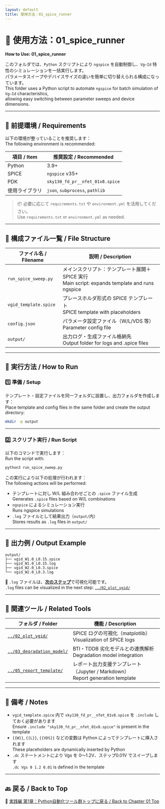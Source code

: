 ```yaml
---
layout: default
title: 使用方法：01_spice_runner
---
```


# 🧪 使用方法：01_spice_runner  
**How to Use: 01_spice_runner**

このフォルダでは、`Python` スクリプトにより `ngspice` を自動制御し、`Vg–Id` 特性のシミュレーションを一括実行します。  
パラメータスイープやデバイスサイズの違いを簡単に切り替えられる構成になっています。  
This folder uses a Python script to automate `ngspice` for batch simulation of `Vg–Id` characteristics,  
allowing easy switching between parameter sweeps and device dimensions.

---

## 🔧 前提環境 / Requirements

以下の環境が整っていることを推奨します：  
The following environment is recommended:

| 項目 / Item | 推奨設定 / Recommended |
|-------------|------------------------|
| Python | 3.9+ |
| SPICE | `ngspice` v35+ |
| PDK | `sky130_fd_pr__nfet_01v8.spice` |
| 使用ライブラリ | `json`, `subprocess`, `pathlib` |

> 📦 必要に応じて `requirements.txt` や `environment.yml` を活用してください。  
> Use `requirements.txt` or `environment.yml` as needed.

---

## 📁 構成ファイル一覧 / File Structure

| ファイル名 / Filename | 説明 / Description |
|------------------------|---------------------|
| `run_spice_sweep.py` | メインスクリプト：テンプレート展開＋SPICE 実行<br>Main script: expands template and runs ngspice |
| `vgid_template.spice` | プレースホルダ形式の SPICE テンプレート<br>SPICE template with placeholders |
| `config.json` | パラメータ設定ファイル（W/L/VDS 等）<br>Parameter config file |
| `output/` | 出力ログ・生成ファイル格納先<br>Output folder for logs and .spice files |

---

## 🚀 実行方法 / How to Run

### 1️⃣ 準備 / Setup

テンプレート・設定ファイルを同一フォルダに設置し、出力フォルダを作成します：  
Place template and config files in the same folder and create the output directory:

```bash
mkdir -p output
```

---

### 2️⃣ スクリプト実行 / Run Script

以下のコマンドで実行します：  
Run the script with:

```bash
python3 run_spice_sweep.py
```

この実行により以下の処理が行われます：  
The following actions will be performed:

- テンプレートに対し W/L 組み合わせごとの `.spice` ファイル生成  
  Generates `.spice` files based on W/L combinations  
- `ngspice` によるシミュレーション実行  
  Runs ngspice simulations  
- `.log` ファイルとして結果出力（`output/`内）  
  Stores results as `.log` files in `output/`

---

## 📂 出力例 / Output Example

```text
output/
├── vgid_W1.0_L0.15.spice
├── vgid_W1.0_L0.15.log
├── vgid_W2.0_L0.3.spice
└── vgid_W2.0_L0.3.log
```

📌 `.log` ファイルは、[**次のステップ**](../02_plot_vgid/)で可視化可能です。  
`.log` files can be visualized in the next step: [`../02_plot_vgid/`](../02_plot_vgid/)

---

## 🔗 関連ツール / Related Tools

| フォルダ / Folder | 機能 / Description |
|------------------|---------------------|
| [`../02_plot_vgid/`](../02_plot_vgid/) | SPICE ログの可視化（matplotlib）<br>Visualization of SPICE logs |
| [`../03_degradation_model/`](../03_degradation_model/) | BTI・TDDB 劣化モデルとの連携解析<br>Degradation model integration |
| [`../05_report_template/`](../05_report_template/) | レポート出力支援テンプレート（Jupyter / Markdown）<br>Report generation template |

---

## 📝 備考 / Notes

- `vgid_template.spice` 内で `sky130_fd_pr__nfet_01v8.spice` を `.include` しておく必要があります  
  Ensure `.include "sky130_fd_pr__nfet_01v8.spice"` is present in the template  
- `{{W}}`, `{{L}}`, `{{VDS}}` などの変数は Python によってテンプレートに挿入されます  
  These placeholders are dynamically inserted by Python  
- `.dc` ステートメントにより Vgs を 0〜1.2V、ステップ0.01V でスイープします  
  `.dc Vgs 0 1.2 0.01` is defined in the template

---

## 🔙 戻る / Back to Top

📂 [実践編 第1章：Python自動化ツール群トップに戻る / Back to Chapter 01 Top](../README.md)
